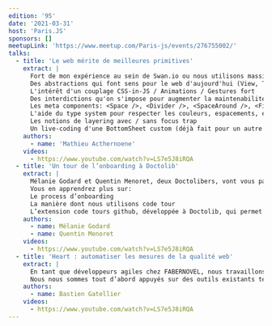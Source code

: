 ```yaml
---
edition: '95'
date: '2021-03-31'
host: 'Paris.JS'
sponsors: []
meetupLink: 'https://www.meetup.com/Paris-js/events/276755002/'
talks:
  - title: 'Le web mérite de meilleures primitives'
    extract: |
      Fort de mon expérience au sein de Swan.io ou nous utilisons massivement React Native Web, j'ai depuis longtemps l'idée d'un talk sur la façon dont je conçois le frontend aujourd'hui. Au menu:
      Des abstractions qui font sens pour le web d'aujourd'hui (View, Text, FlatList, etc: expliquer pourquoi c'est bien)
      L'intérêt d'un couplage CSS-in-JS / Animations / Gestures fort
      Des interdictions qu'on s'impose pour augmenter la maintenabilité (pas de pseudo classes, pas de margins, modality / focus-visible only, pas de :hover sans le media-query hover, etc)
      Les meta components: <Space />, <Divider />, <SpaceAround />, <Fill />, <Stack />, etc.
      L'aide du type system pour respecter les couleurs, espacements, etc
      Les notions de layering avec / sans focus trap
      Un live-coding d'une BottomSheet custom (déjà fait pour un autre talk) pour montrer la puissance de tout ça une fois packé
    authors:
      - name: 'Mathieu Acthernoene'
    videos:
      - https://www.youtube.com/watch?v=LS7e5J8iRQA
  - title: 'Un tour de l’onboarding à Doctolib'
    extract: |
      Mélanie Godard et Quentin Menoret, deux Doctolibers, vont vous parler de l’onboarding technique des développeurs fullstack qui rejoignent Doctolib.
      Vous en apprendrez plus sur:
      Le process d’onboarding
      La manière dont nous utilisons code tour
      L’extension code tours github, développée à Doctolib, qui permet de suivre un tour directement depuis votre navigateur.
    authors:
      - name: Mélanie Godard
      - name: Quentin Menoret
    videos:
      - https://www.youtube.com/watch?v=LS7e5J8iRQA
  - title: 'Heart : automatiser les mesures de la qualité web'
    extract: |
      En tant que développeurs agiles chez FABERNOVEL, nous travaillons souvent pour des directions métiers (communication, marketing, ressources humaines) qui nous partagent une vision à base d’«impact business», de «time to market» et de «scalabilité». Comment donner la meilleure priorité à la qualité des développements en respectant ces contraintes de coûts et délais ?
      Nous nous sommes tout d’abord appuyés sur des outils existants tels que Dareboost ou Mozilla Observatory pour effectuer ces mesures de qualité en interne. Puis la multiplicité des projets nous a donné l'idée de mettre au point un orchestrateur de ces outils baptisé Heart. En parallèle, le besoin d’autonomie de nos clients nous a encouragé à rendre son usage possible en-dehors de nos murs en le diffusant en open-source.
    authors:
      - name: Bastien Gatellier
    videos:
      - https://www.youtube.com/watch?v=LS7e5J8iRQA
---
```

